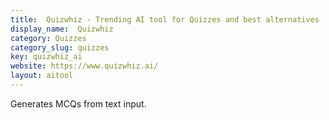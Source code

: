 ```yaml
---
title:  Quizwhiz - Trending AI tool for Quizzes and best alternatives
display_name:  Quizwhiz
category: Quizzes
category_slug: quizzes
key: quizwhiz_ai
website: https://www.quizwhiz.ai/
layout: aitool
---
```


Generates MCQs from text input.
